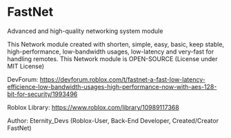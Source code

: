 # FastNet
Advanced and high-quality networking system module

This Network module created with shorten, simple, easy, basic, keep stable, high-performance, low-bandwidth usages, low-latency and very-fast for handling remotes.
This Network module is OPEN-SOURCE (License under MIT License)

DevForum: https://devforum.roblox.com/t/fastnet-a-fast-low-latency-efficience-low-bandwidth-usages-high-performance-now-with-aes-128-bit-for-security/1993496

Roblox Library: https://www.roblox.com/library/10989117368

Author: Eternity_Devs (Roblox-User, Back-End Developer, Created/Creator FastNet)
